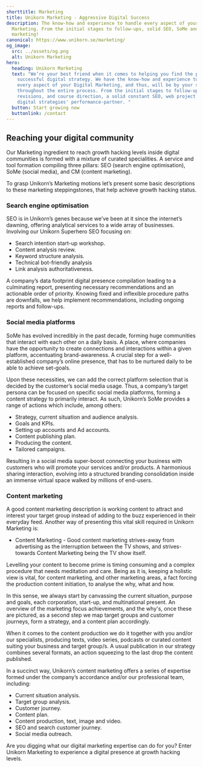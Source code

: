 ```yaml
---
shorttitle: Marketing
title: Unikorn Marketing - Aggressive Digital Success
description: The know-how and experience to handle every aspect of your Digital
  Marketing. From the initial stages to follow-ups, solid SEO, SoMe and content
  marketing!
canonical: https://www.unikorn.se/marketing/
og_image:
  src: ../assets/og.png
  alt: Unikorn Marketing
hero:
  heading: Unikorn Marketing
  text: "We’re your best friend when it comes to helping you find the path to a
    successful digital strategy. We have the know-how and experience to handle
    every aspect of your Digital Marketing, and thus, will be by your side
    throughout the entire process. From the initial stages to follow-ups,
    revisions, and course direction, a solid constant SEO, web project and
    digital strategies' performance-partner. "
  button: Start growing now
  buttonlink: /contact
---
```

## Reaching your digital community

Our Marketing ingredient to reach growth hacking levels inside digital communities is formed with a mixture of curated specialities. A service and tool formation compiling three pillars: SEO (search engine optimisation), SoMe (social media), and CM (content marketing).

To grasp Unikorn’s Marketing motions let’s present some basic descriptions to these marketing steppingstones, that help achieve growth hacking status.

### Search engine optimisation

SEO is in Unikorn’s genes because we’ve been at it since the internet’s dawning, offering analytical services to a wide array of businesses. Involving our Unikorn Superhero SEO focusing on:

* Search intention start-up workshop.
* Content analysis review.
* Keyword structure analysis.
* Technical bot-friendly analysis
* Link analysis authoritativeness.

A company’s data footprint digital presence compilation leading to a culminating report, presenting necessary recommendations and an actionable order of priority. Knowing fixed and inflexible procedure paths are downfalls, we help implement recommendations, including ongoing reports and follow-ups.

### Social media platforms

SoMe has evolved incredibly in the past decade, forming huge communities that interact with each other on a daily basis. A place, where companies have the opportunity to create connections and interactions within a given platform, accentuating brand-awareness. A crucial step for a well-established company’s online presence, that has to be nurtured daily to be able to achieve set-goals.

Upon these necessities, we can add the correct platform selection that is decided by the customer’s social media usage. Thus, a company’s target persona can be focused on specific social media platforms, forming a content strategy to primarily interact. As such, Unikorn’s SoMe provides a range of actions which include, among others:

* Strategy, current situation and audience analysis.
* Goals and KPIs.
* Setting up accounts and Ad accounts.
* Content publishing plan.
* Producing the content.
* Tailored campaigns.

Resulting in a social media super-boost connecting your business with customers who will promote your services and/or products. A harmonious sharing interaction, evolving into a structured branding consolidation inside an immense virtual space walked by millions of end-users.

### Content marketing

A good content marketing description is working content to attract and interest your target group instead of adding to the buzz experienced in their everyday feed. Another way of presenting this vital skill required in Unikorn Marketing is:

* Content Marketing - Good content marketing strives-away from advertising as the interruption between the TV shows, and strives-towards Content Marketing being the TV show itself.

Levelling your content to become prime is timing consuming and a complex procedure that needs meditation and care. Being as it is, keeping a holistic view is vital, for content marketing, and other marketing areas, a fact forcing the production content initiation, to analyse the why, what and how.

In this sense, we always start by canvassing the current situation, purpose and goals, each corporation, start-up, and multinational present. An overview of the marketing focus achievements, and the why's, once these are pictured, as a second step we map target groups and customer journeys, form a strategy, and a content plan accordingly.

When it comes to the content production we do it together with you and/or our specialists, producing texts, video series, podcasts or curated content suiting your business and target group/s. A usual publication in our strategy combines several formats, an action squeezing to the last drop the content published.

In a succinct way, Unikorn’s content marketing offers a series of expertise formed under the company’s accordance and/or our professional team, including:

* Current situation analysis.
* Target group analysis.
* Customer journey.
* Content plan.
* Content production, text, image and video.
* SEO and search customer journey.
* Social media outreach.

Are you digging what our digital marketing expertise can do for you? Enter Unikorn Marketing to experience a digital presence at growth hacking levels.